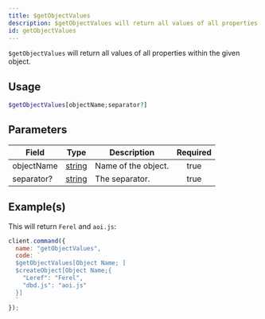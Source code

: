 ```yaml
---
title: $getObjectValues
description: $getObjectValues will return all values of all properties within the given object.
id: getObjectValues
---
```


`$getObjectValues` will return all values of all properties within the given object.

## Usage

```php
$getObjectValues[objectName;separator?]
```

## Parameters

| Field      | Type                                                                                              | Description         | Required |
| ---------- | ------------------------------------------------------------------------------------------------- | ------------------- | :------: |
| objectName | [string](https://developer.mozilla.org/en-US/docs/Web/JavaScript/Reference/Global_Objects/String) | Name of the object. |   true   |
| separator? | [string](https://developer.mozilla.org/en-US/docs/Web/JavaScript/Reference/Global_Objects/String) | The separator.      |   true   |

## Example(s)

This will return `Ferel` and `aoi.js`:

```javascript
client.command({
  name: "getObjectValues",
  code: `
  $getObjectValues[Object Name; ]
  $createObject[Object Name;{
    "Leref": "Ferel",
    "dbd.js": "aoi.js"
  }]
  `
});
```
